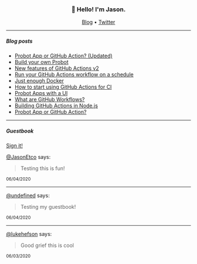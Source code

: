<h3 align="center">👋 Hello! I'm Jason.</h3>

<p align="center">
  <a href="https://jasonet.co">Blog</a> •
  <a href="https://twitter.com/JasonEtco">Twitter</a>
</p>

---

##### Blog posts

<!--START_SECTION:posts-->
- [Probot App or GitHub Action? (Updated)](https://jasonet.co/posts/probot-app-or-github-action-v2)
- [Build your own Probot](https://jasonet.co/posts/build-your-own-probot)
- [New features of GitHub Actions v2](https://jasonet.co/posts/new-features-of-github-actions)
- [Run your GitHub Actions workflow on a schedule](https://jasonet.co/posts/scheduled-actions)
- [Just enough Docker](https://jasonet.co/posts/just-enough-docker)
- [How to start using GitHub Actions for CI](https://jasonet.co/posts/use-github-actions-for-ci)
- [Probot Apps with a UI](https://jasonet.co/posts/probot-with-ui)
- [What are GitHub Workflows?](https://jasonet.co/posts/what-are-github-workflows)
- [Building GitHub Actions in Node.js](https://jasonet.co/posts/building-github-actions-in-node)
- [Probot App or GitHub Action?](https://jasonet.co/posts/probot-app-or-github-action)
<!--END_SECTION:posts-->

---

##### Guestbook

<a href="https://readme-guestbook.now.sh">Sign it!</a>

<!--START_SECTION:guestbook-->
[@JasonEtco](https://github.com/@JasonEtco) says:

> Testing this is fun!

<sup>06/04/2020</sup>


---

[@undefined](https://github.com/@undefined) says:

> Testing my guestbook!

<sup>06/04/2020</sup>


---

[@lukehefson](https://github.com/@lukehefson) says:

> Good grief this is cool

<sup>06/03/2020</sup>

<!--END_SECTION:guestbook-->
<!--GUESTBOOK_LIST [{"name":"JasonEtco","message":"Testing this is fun!","date":"06/04/2020"},{"message":"Testing my guestbook!","date":"06/04/2020"},{"name":"lukehefson","message":"Good grief this is cool","date":"06/03/2020"}]-->
